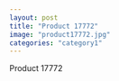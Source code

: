```yaml
---
layout: post
title: "Product 17772"
image: "product17772.jpg"
categories: "category1"
---
```

Product 17772
